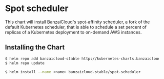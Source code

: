 # Spot scheduler

This chart will install BanzaiCloud's spot-affinity scheduler, a fork of the default Kubernetes scheduler, that is able to schedule a set percent of replicas of a Kubernetes deployment to on-demand AWS instances.

## Installing the Chart

```bash
$ helm repo add banzaicloud-stable http://kubernetes-charts.banzaicloud.com/branch/master
$ helm repo update
```

```bash
$ helm install --name <name> banzaicloud-stable/spot-scheduler
```